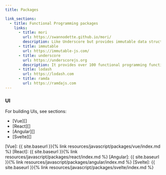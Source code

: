 ```yaml
---
title: Packages

link_sections:
  - title: Functional Programming packages
    links:
      - title: mori 
        url: https://swannodette.github.io/mori/
        description: Like Underscore but provides immutable data structures and works more generally on JS objects 
      - title: immutable 
        url: https://immutable-js.com/
      - title: underscore
        url: https://underscorejs.org
        description: It provides over 100 functional programming functions without extending any built-in objects
      - title: lodash
        url: https://lodash.com   
      - title: ramda
        url: https://ramdajs.com
---
```


### UI

For building UIs, see sections:

- [Vue][]
- [React][]
- [Angular][]
- [Svelte][]


[Vue]: {{ site.baseurl }}{% link resources/javascript/packages/vue/index.md %}
[React]: {{ site.baseurl }}{% link resources/javascript/packages/react/index.md %}
[Angular]: {{ site.baseurl }}{% link resources/javascript/packages/angular/index.md %}
[Svelte]: {{ site.baseurl }}{% link resources/javascript/packages/svelte/index.md %}


